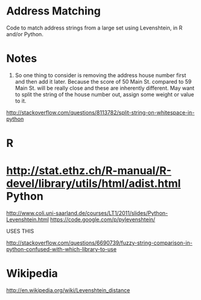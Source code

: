Address Matching
================

Code to match address strings from a large set using Levenshtein, in R and/or Python. 

Notes
=====

1) So one thing to consider is removing the address house number first and then add it later. Because the score of 50 Main St. compared to 59 Main St. will be really close and these are inherently different.
May want to split the string of the house number out, assign some weight or value to it. 

http://stackoverflow.com/questions/8113782/split-string-on-whitespace-in-python

R
==
http://stat.ethz.ch/R-manual/R-devel/library/utils/html/adist.html
Python
======
http://www.coli.uni-saarland.de/courses/LT1/2011/slides/Python-Levenshtein.html
https://code.google.com/p/pylevenshtein/

USES THIS

http://stackoverflow.com/questions/6690739/fuzzy-string-comparison-in-python-confused-with-which-library-to-use

Wikipedia
=========
http://en.wikipedia.org/wiki/Levenshtein_distance


